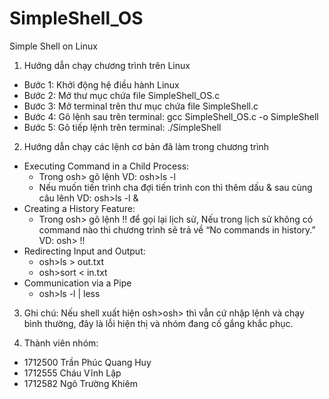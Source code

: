 # SimpleShell_OS
Simple Shell on Linux
1) Hướng dẫn chạy chương trình trên Linux
* Bước 1: Khởi động hệ điều hành Linux
* Bước 2: Mở thư mục chứa file SimpleShell_OS.c
* Bước 3: Mở terminal trên thư mục chứa file SimpleShell.c
* Bước 4: Gõ lệnh sau trên terminal: gcc SimpleShell_OS.c -o SimpleShell 
* Bước 5: Gõ tiếp lệnh trên terminal: ./SimpleShell

2) Hướng dẫn chạy các lệnh cơ bản đã làm trong chương trình
* Executing Command in a Child Process:
  * Trong osh> gõ lệnh VD: osh>ls -l
  * Nếu muốn tiến trình cha đợi tiến trình con thì thêm dấu & sau cùng câu lênh VD: osh>ls -l &
* Creating a History Feature:
  * Trong osh> gõ lệnh !! để gọi lại lịch sử, Nếu trong lịch sử không có command nào thì chương trình sẽ trả về “No commands in history.”
VD: osh> !!
* Redirecting Input and Output:
  * osh>ls > out.txt
  * osh>sort < in.txt
* Communication via a Pipe
  * osh>ls -l | less

3) Ghi chú:
Nếu shell xuất hiện osh>osh> thì vẫn cứ nhập lệnh và chạy bình thường, đây là lỗi hiện thị và nhóm đang cố gắng khắc phục.

4) Thành viên nhóm:
* 1712500 Trần Phúc Quang Huy
* 1712555 Cháu Vĩnh Lập
* 1712582 Ngô Trường Khiêm
